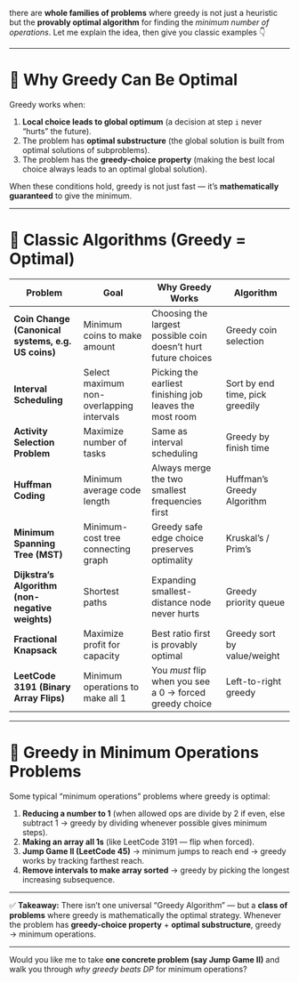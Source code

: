  there are **whole families of problems** where greedy is not just a heuristic but the **provably optimal algorithm** for finding the *minimum number of operations*. Let me explain the idea, then give you classic examples 👇

---

# 🔹 Why Greedy Can Be Optimal

Greedy works when:

1. **Local choice leads to global optimum**
   (a decision at step `i` never “hurts” the future).
2. The problem has **optimal substructure**
   (the global solution is built from optimal solutions of subproblems).
3. The problem has the **greedy-choice property**
   (making the best local choice always leads to an optimal global solution).

When these conditions hold, greedy is not just fast — it’s **mathematically guaranteed** to give the minimum.

---

# 🔹 Classic Algorithms (Greedy = Optimal)

| Problem                                            | Goal                                     | Why Greedy Works                                               | Algorithm                       |
| -------------------------------------------------- | ---------------------------------------- | -------------------------------------------------------------- | ------------------------------- |
| **Coin Change (Canonical systems, e.g. US coins)** | Minimum coins to make amount             | Choosing the largest possible coin doesn’t hurt future choices | Greedy coin selection           |
| **Interval Scheduling**                            | Select maximum non-overlapping intervals | Picking the earliest finishing job leaves the most room        | Sort by end time, pick greedily |
| **Activity Selection Problem**                     | Maximize number of tasks                 | Same as interval scheduling                                    | Greedy by finish time           |
| **Huffman Coding**                                 | Minimum average code length              | Always merge the two smallest frequencies first                | Huffman’s Greedy Algorithm      |
| **Minimum Spanning Tree (MST)**                    | Minimum-cost tree connecting graph       | Greedy safe edge choice preserves optimality                   | Kruskal’s / Prim’s              |
| **Dijkstra’s Algorithm (non-negative weights)**    | Shortest paths                           | Expanding smallest-distance node never hurts                   | Greedy priority queue           |
| **Fractional Knapsack**                            | Maximize profit for capacity             | Best ratio first is provably optimal                           | Greedy sort by value/weight     |
| **LeetCode 3191 (Binary Array Flips)**             | Minimum operations to make all 1         | You *must* flip when you see a 0 → forced greedy choice        | Left-to-right greedy            |

---

# 🔹 Greedy in **Minimum Operations** Problems

Some typical “minimum operations” problems where greedy is optimal:

1. **Reducing a number to 1** (when allowed ops are divide by 2 if even, else subtract 1 → greedy by dividing whenever possible gives minimum steps).
2. **Making an array all 1s** (like LeetCode 3191 — flip when forced).
3. **Jump Game II (LeetCode 45)** → minimum jumps to reach end → greedy works by tracking farthest reach.
4. **Remove intervals to make array sorted** → greedy by picking the longest increasing subsequence.

---

✅ **Takeaway:**
There isn’t one universal “Greedy Algorithm” — but a **class of problems** where greedy is mathematically the optimal strategy.
Whenever the problem has **greedy-choice property** + **optimal substructure**, greedy → minimum operations.

---

Would you like me to take **one concrete problem (say Jump Game II)** and walk you through *why greedy beats DP* for minimum operations?
